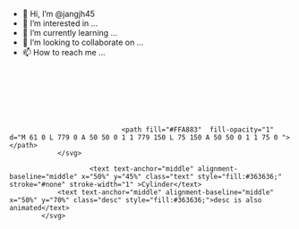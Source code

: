 - 👋 Hi, I’m @jangjh45
- 👀 I’m interested in ...
- 🌱 I’m currently learning ...
- 💞️ I’m looking to collaborate on ...
- 📫 How to reach me ...

<!---
jangjh45/jangjh45 is a ✨ special ✨ repository because its `README.md` (this file) appears on your GitHub profile.
You can click the Preview link to take a look at your changes.
--->
<svg width="854" height="150" viewBox="0 0 854 150" xmlns="http://www.w3.org/2000/svg">
                <style>
                            .text {
						font-size: 40px;
						font-weight: 700;
						font-family: -apple-system,BlinkMacSystemFont,Segoe UI,Helvetica,Arial,sans-serif,Apple Color Emoji,Segoe UI Emoji;
					}
					.desc {
						font-size: 20px;
						font-weight: 500;
						font-family: -apple-system,BlinkMacSystemFont,Segoe UI,Helvetica,Arial,sans-serif,Apple Color Emoji,Segoe UI Emoji;
					}
                            .text, .desc {
							animation: blinking 1.6s step-start 0s infinite;
						}@keyframes blinking {
						  50% {
							opacity: 0;
						  }
						};
                        </style>
                <svg xmlns="http://www.w3.org/2000/svg" viewBox="0 0 854 150">
                    
                                
                                <path fill="#FFA883"  fill-opacity="1" d="M 61 0 L 779 0 A 50 50 0 1 1 779 150 L 75 150 A 50 50 0 1 1 75 0 "></path>
                </svg>
                
                        <text text-anchor="middle" alignment-baseline="middle" x="50%" y="45%" class="text" style="fill:#363636;" stroke="#none" stroke-width="1" >Cylinder</text>
                <text text-anchor="middle" alignment-baseline="middle" x="50%" y="70%" class="desc" style="fill:#363636;">desc is also animated</text> 
            </svg>
        
